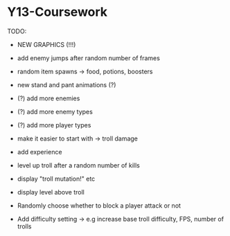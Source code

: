 # Y13-Coursework

TODO:
- NEW GRAPHICS (!!!)

- add enemy jumps after random number of frames
- random item spawns
-> food, potions, boosters
- new stand and pant animations (?)
- (?) add more enemies
- (?) add more enemy types
- (?) add more player types
- make it easier to start with -> troll damage
- add experience
- level up troll after a random number of kills
- display "troll mutation!" etc
- display level above troll
- Randomly choose whether to block a player attack or not
- Add difficulty setting -> e.g increase base troll difficulty, FPS, number of trolls
